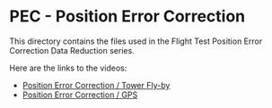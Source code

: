 # PEC - Position Error Correction

This directory contains the files used in the Flight Test Position Error Correction Data Reduction series.

Here are the links to the videos:

* [Position Error Correction / Tower Fly-by](https://www.youtube.com/watch?v=my0W5I4Blv0&list=PLqJt-rNo8TZ2zGqGEeGWF0ZJLZmB_AW4X)
* [Position Error Correction / GPS](https://www.youtube.com/playlist?list=PLqJt-rNo8TZ0uh-rk7sR-VmmZI23O1zk8)
